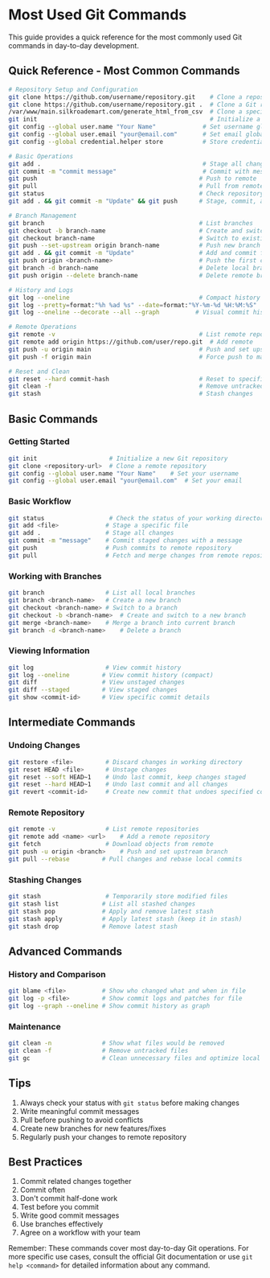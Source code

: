 # Most Used Git Commands

This guide provides a quick reference for the most commonly used Git commands in day-to-day development.

## Quick Reference - Most Common Commands
```bash
# Repository Setup and Configuration
git clone https://github.com/username/repository.git    # Clone a repository
git clone https://github.com/username/repository.git .  # Clone a Git repository directly into the current directory (root) without creating a new folder
/var/www/main.silkroademart.com/generate_html_from_csv  # Clone a specific branch of a Git repository
git init                                                # Initialize a new repository
git config --global user.name "Your Name"             # Set username globally
git config --global user.email "your@email.com"       # Set email globally
git config --global credential.helper store           # Store credentials

# Basic Operations
git add .                                             # Stage all changes
git commit -m "commit message"                        # Commit with message
git push                                             # Push to remote
git pull                                             # Pull from remote
git status                                           # Check repository status
git add . && git commit -m "Update" && git push      # Stage, commit, and push changes

# Branch Management
git branch                                           # List branches
git checkout -b branch-name                          # Create and switch to new branch
git checkout branch-name                             # Switch to existing branch
git push --set-upstream origin branch-name           # Push new branch to remote
git add . && git commit -m "Update"                  # Add and commit first changes
git push origin <branch-name>                        # Push the first change to remote
git branch -d branch-name                            # Delete local branch
git push origin --delete branch-name                 # Delete remote branch

# History and Logs
git log --oneline                                    # Compact history view
git log --pretty=format:"%h %ad %s" --date=format:"%Y-%m-%d %H:%M:%S"  # Formatted log
git log --oneline --decorate --all --graph          # Visual commit history

# Remote Operations
git remote -v                                        # List remote repositories
git remote add origin https://github.com/user/repo.git  # Add remote
git push -u origin main                              # Push and set upstream
git push -f origin main                              # Force push to main

# Reset and Clean
git reset --hard commit-hash                         # Reset to specific commit
git clean -f                                         # Remove untracked files
git stash                                            # Stash changes
```

## Basic Commands

### Getting Started
```bash
git init                    # Initialize a new Git repository
git clone <repository-url>  # Clone a remote repository
git config --global user.name "Your Name"    # Set your username
git config --global user.email "your@email.com"  # Set your email
```

### Basic Workflow
```bash
git status                  # Check the status of your working directory
git add <file>             # Stage a specific file
git add .                  # Stage all changes
git commit -m "message"    # Commit staged changes with a message
git push                   # Push commits to remote repository
git pull                   # Fetch and merge changes from remote repository
```

### Working with Branches
```bash
git branch                 # List all local branches
git branch <branch-name>   # Create a new branch
git checkout <branch-name> # Switch to a branch
git checkout -b <branch-name>  # Create and switch to a new branch
git merge <branch-name>    # Merge a branch into current branch
git branch -d <branch-name>    # Delete a branch
```

### Viewing Information
```bash
git log                    # View commit history
git log --oneline         # View commit history (compact)
git diff                  # View unstaged changes
git diff --staged         # View staged changes
git show <commit-id>      # View specific commit details
```

## Intermediate Commands

### Undoing Changes
```bash
git restore <file>         # Discard changes in working directory
git reset HEAD <file>      # Unstage changes
git reset --soft HEAD~1    # Undo last commit, keep changes staged
git reset --hard HEAD~1    # Undo last commit and all changes
git revert <commit-id>     # Create new commit that undoes specified commit
```

### Remote Repository
```bash
git remote -v              # List remote repositories
git remote add <name> <url>    # Add a remote repository
git fetch                  # Download objects from remote
git push -u origin <branch>    # Push and set upstream branch
git pull --rebase         # Pull changes and rebase local commits
```

### Stashing Changes
```bash
git stash                  # Temporarily store modified files
git stash list            # List all stashed changes
git stash pop             # Apply and remove latest stash
git stash apply           # Apply latest stash (keep it in stash)
git stash drop            # Remove latest stash
```

## Advanced Commands

### History and Comparison
```bash
git blame <file>          # Show who changed what and when in file
git log -p <file>         # Show commit logs and patches for file
git log --graph --oneline # Show commit history as graph
```

### Maintenance
```bash
git clean -n              # Show what files would be removed
git clean -f              # Remove untracked files
git gc                    # Clean unnecessary files and optimize local repository
```

## Tips

1. Always check your status with `git status` before making changes
2. Write meaningful commit messages
3. Pull before pushing to avoid conflicts
4. Create new branches for new features/fixes
5. Regularly push your changes to remote repository

## Best Practices

1. Commit related changes together
2. Commit often
3. Don't commit half-done work
4. Test before you commit
5. Write good commit messages
6. Use branches effectively
7. Agree on a workflow with your team

Remember: These commands cover most day-to-day Git operations. For more specific use cases, consult the official Git documentation or use `git help <command>` for detailed information about any command.
